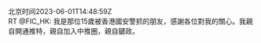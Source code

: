 北京时间2023-06-01T14:48:59Z<br>RT @FIC_HK: 我是那位15歲被香港國安警抓的朋友，感謝各位對我的關心。我親自開通推特，親自加入中推圈，親自鍵政。<br><br><br>